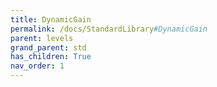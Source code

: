 ```yaml
---
title: DynamicGain
permalink: /docs/StandardLibrary#DynamicGain
parent: levels
grand_parent: std
has_children: True
nav_order: 1
---
```

